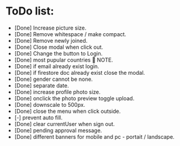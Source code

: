 # ToDo list:

- [Done] Increase picture size.
- [Done] Remove whitespace / make compact.
- [Done] Remove newly joined.
- [Done] Close modal when click out.
- [Done] Change the button to Login.
- [Done] most pupular countries 👀 NOTE.
- [Done] if email already exist login.
- [Done] if firestore doc already exist close the modal.
- [Done] gender cannot be none.
- [Done] separate date.
- [Done] increase profile photo size.
- [Done] onclick the photo preview toggle upload.
- [Done] downscale to 500px.
- [Done] close the menu when click outside.
- [-] prevent auto fill.
- [Done] clear currentUser when sign out.
- [Done] pending approval message.
- [Done] different banners for mobile and pc - portait / landscape.
